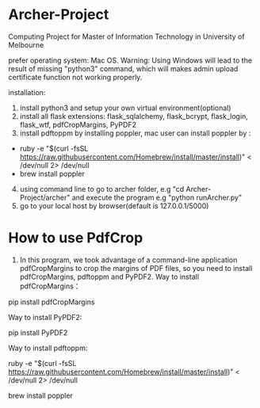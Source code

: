 # Archer-Project
Computing Project for Master of Information Technology in University of Melbourne

prefer operating system: Mac OS.
Warning: Using Windows will lead to the result of missing "python3" command, which will makes admin upload certificate function not working properly.

installation:
1. install python3 and setup your own virtual environment(optional)
2. install all flask extensions: flask_sqlalchemy, flask_bcrypt, flask_login, flask_wtf, pdfCropMargins, PyPDF2
3. install pdftoppm by installing poppler, mac user can install poppler by :
  - ruby -e "$(curl -fsSL https://raw.githubusercontent.com/Homebrew/install/master/install)" < /dev/null 2> /dev/null
  - brew install poppler
 
4. using command line to go to archer folder, e.g "cd Archer-Project/archer" and execute the program e.g "python runArcher.py"
5. go to your local host by browser(default is 127.0.0.1/5000)



# How to use PdfCrop
1. In this program, we took advantage of a command-line application pdfCropMargins to crop the margins of PDF files, so you need to install pdfCropMargins, pdftoppm and PyPDF2.
Way to install pdfCropMargins：

pip install pdfCropMargins

Way to install PyPDF2:

pip install PyPDF2

Way to install pdftoppm:

ruby -e "$(curl -fsSL https://raw.githubusercontent.com/Homebrew/install/master/install)" < /dev/null 2> /dev/null

brew install poppler

